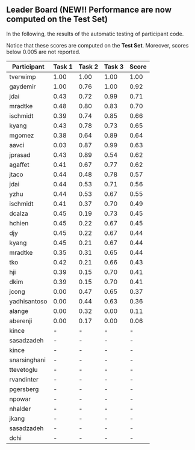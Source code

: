 ## Leader Board (NEW!! Performance are now computed on the Test Set)

In the following, the results of the automatic testing of participant code.

Notice that these scores are computed on the **Test Set**. Moreover, scores below 0.005 are not reported.

| Participant  | Task 1 | Task 2 | Task 3 | Score |
|---|---|---|---|---|
| tverwimp | 1.00 | 1.00 |  1.00 | 1.00 | 
| gaydemir | 1.00 | 0.76 |  1.00 | 0.92 | 
| jdai | 0.43 | 0.72 |  0.99 | 0.71 | 
| mradtke | 0.48 | 0.80 |  0.83 | 0.70 | 
| ischmidt | 0.39 | 0.74 |  0.85 | 0.66 | 
| kyang | 0.43 | 0.78 |  0.73 | 0.65 | 
| mgomez | 0.38 | 0.64 |  0.89 | 0.64 | 
| aavci | 0.03 | 0.87 |  0.99 | 0.63 | 
| jprasad | 0.43 | 0.89 |  0.54 | 0.62 | 
| agaffet | 0.41 | 0.67 |  0.77 | 0.62 | 
| jtaco | 0.44 | 0.48 |  0.78 | 0.57 | 
| jdai | 0.44 | 0.53 |  0.71 | 0.56 | 
| yzhu | 0.44 | 0.53 |  0.67 | 0.55 | 
| ischmidt | 0.41 | 0.37 |  0.70 | 0.49 | 
| dcalza | 0.45 | 0.19 |  0.73 | 0.45 | 
| hchien | 0.45 | 0.22 |  0.67 | 0.45 | 
| djy | 0.45 | 0.22 |  0.67 | 0.44 | 
| kyang | 0.45 | 0.21 |  0.67 | 0.44 | 
| mradtke | 0.35 | 0.31 |  0.65 | 0.44 | 
| tko | 0.42 | 0.21 |  0.66 | 0.43 | 
| hji | 0.39 | 0.15 |  0.70 | 0.41 | 
| dkim | 0.39 | 0.15 |  0.70 | 0.41 | 
| jcong | 0.00 | 0.47 |  0.65 | 0.37 | 
| yadhisantoso | 0.00 | 0.44 |  0.63 | 0.36 | 
| alange | 0.00 | 0.32 |  0.00 | 0.11 | 
| aberenji | 0.00 | 0.17 |  0.00 | 0.06 | 
| kince | - | - |  - | - | 
| sasadzadeh | - | - |  - | - | 
| kince | - | - |  - | - | 
| snarsinghani | - | - |  - | - | 
| ttevetoglu | - | - |  - | - | 
| rvandinter | - | - |  - | - | 
| pgersberg | - | - |  - | - | 
| npowar | - | - |  - | - | 
| nhalder | - | - |  - | - | 
| jkang | - | - |  - | - | 
| sasadzadeh | - | - |  - | - | 
| dchi | - | - |  - | - | 

